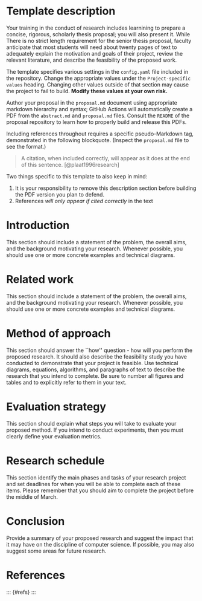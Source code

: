 # Template description

Your training in the conduct of research includes learnining to prepare a 
concise, 
rigorous, scholarly thesis proposal; you will also present it. While There is no
strict length requirement for the senior thesis proposal, faculty anticipate 
that 
most students will need about twenty pages of text to adequately explain the 
motivation and goals of their project, review the relevant literature, and 
describe the feasibility of the proposed work. 

The template specifies various settings in the `config.yaml` file included in 
the
repository. Change the appropriate values under the `Project-specific values` 
heading. Changing other values outside of that section may cause the project to
fail to build. **Modify these values at your own risk.**

Author your proposal in the `proposal.md` document using appropriate markdown
hierarchy and syntax; GitHub Actions will automatically create a PDF from the
`abstract.md` and `proposal.md` files. Consult the `README` of the proposal
repository to learn how to properly build and release this PDFs.

Including references throughout requires a specific pseudo-Markdown tag, 
demonstrated
in the following blockquote. (Inspect the `proposal.md` file to see the format.)

> A citation, when included correctly, will appear as it does at the end of this
> sentence. [@plaat1996research]

Two things specific to this template to also keep in mind:

1. It is your responsibility to remove this description section before building
the PDF version you plan to defend.
2. References _will only appear if cited correctly_ in the text

# Introduction

This section should include a statement of the problem, the overall aims, and 
the background motivating your research. Whenever possible, you should use one 
or more concrete examples
and technical diagrams.

# Related work

This section should include a statement of the problem, the overall aims, and 
the background motivating your research. Whenever possible, you should use one 
or more concrete examples
and technical diagrams.

# Method of approach

This section should answer the ``how'' question - how will you perform the 
proposed research. It should also describe the feasibility study you have 
conducted to demonstrate that your project is feasible. Use technical diagrams, 
equations, algorithms, and paragraphs of text to describe the research that you 
intend to complete. Be sure to number all figures and tables and to explicitly 
refer to them in your text.

# Evaluation strategy

This section should explain what steps you will take to evaluate your proposed 
method. If you intend to conduct experiments, then you must clearly define your 
evaluation metrics.

# Research schedule

This section identify the main phases and tasks of your research project and 
set deadlines for when you will be able to complete each of these items. Please 
remember that you should aim to complete the project before the middle of March.

# Conclusion

Provide a summary of your proposed research and suggest the impact that it may 
have on the discipline of computer science. If possible, you may also suggest 
some areas for future research.

# References

::: {#refs}
:::
